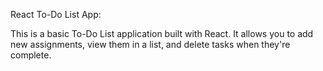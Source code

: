 React To-Do List App:

This is a basic To-Do List application built with React. It allows you to add new assignments, view them in a list, and delete tasks when they're complete.
